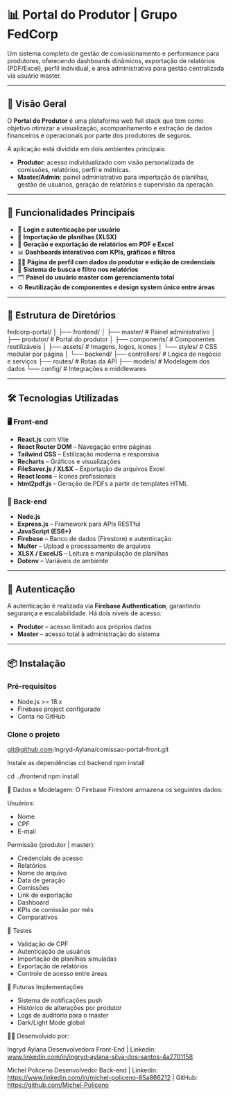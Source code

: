 # 📊 Portal do Produtor | Grupo FedCorp

Um sistema completo de gestão de comissionamento e performance para produtores, oferecendo dashboards dinâmicos, exportação de relatórios (PDF/Excel), perfil individual, e área administrativa para gestão centralizada via usuário master.

---

## 🧩 Visão Geral

O **Portal do Produtor** é uma plataforma web full stack que tem como objetivo otimizar a visualização, acompanhamento e extração de dados financeiros e operacionais por parte dos produtores de seguros. 

A aplicação está dividida em dois ambientes principais:

- **Produtor**: acesso individualizado com visão personalizada de comissões, relatórios, perfil e métricas.
- **Master/Admin**: painel administrativo para importação de planilhas, gestão de usuários, geração de relatórios e supervisão da operação.

---

## 🎯 Funcionalidades Principais

- 🔐 **Login e autenticação por usuário**
- 📁 **Importação de planilhas (XLSX)**
- 🧾 **Geração e exportação de relatórios em PDF e Excel**
- 📊 **Dashboards interativos com KPIs, gráficos e filtros**
- 🧑‍💼 **Página de perfil com dados do produtor e edição de credenciais**
- 🔎 **Sistema de busca e filtro nos relatórios**
- 🗂️ **Painel do usuário master com gerenciamento total**
- ♻️ **Reutilização de componentes e design system único entre áreas**

---

## 🧱 Estrutura de Diretórios


fedcorp-portal/
│
├── frontend/
│ ├── master/ # Painel administrativo
│ ├── produtor/ # Portal do produtor
│ ├── components/ # Componentes reutilizáveis
│ ├── assets/ # Imagens, logos, ícones
│ └── styles/ # CSS modular por página
│
└── backend/
├── controllers/ # Lógica de negócio e serviços
├── routes/ # Rotas da API
├── models/ # Modelagem dos dados
└── config/ # Integrações e middlewares


---

## 🛠️ Tecnologias Utilizadas

### 🖥️ Front-end

- **React.js** com Vite
- **React Router DOM** – Navegação entre páginas
- **Tailwind CSS** – Estilização moderna e responsiva
- **Recharts** – Gráficos e visualizações
- **FileSaver.js / XLSX** – Exportação de arquivos Excel
- **React Icons** – Ícones profissionais
- **html2pdf.js** – Geração de PDFs a partir de templates HTML

### 🔧 Back-end

- **Node.js**
- **Express.js** – Framework para APIs RESTful
- **JavaScript (ES6+)**
- **Firebase** – Banco de dados (Firestore) e autenticação
- **Multer** – Upload e processamento de arquivos
- **XLSX / ExcelJS** – Leitura e manipulação de planilhas
- **Dotenv** – Variáveis de ambiente

---

## 🔐 Autenticação

A autenticação é realizada via **Firebase Authentication**, garantindo segurança e escalabilidade. Há dois níveis de acesso:

- **Produtor** – acesso limitado aos próprios dados
- **Master** – acesso total à administração do sistema

---

## 📦 Instalação

### Pré-requisitos

- Node.js >= 18.x
- Firebase project configurado
- Conta no GitHub

### Clone o projeto
git@github.com:Ingryd-Aylana/comissao-portal-front.git

Instale as dependências
cd backend
npm install

cd ../frontend
npm install

📂 Dados e Modelagem: O Firebase Firestore armazena os seguintes dados:

Usuários:
- Nome
- CPF
- E-mail

Permissão (produtor | master):
- Credenciais de acesso
- Relatórios
- Nome do arquivo
- Data de geração
- Comissões
- Link de exportação
- Dashboard
- KPIs de comissão por mês
- Comparativos

🧪 Testes
- Validação de CPF
- Autenticação de usuários
- Importação de planilhas simuladas
- Exportação de relatórios
- Controle de acesso entre áreas

🚀 Futuras Implementações
- Sistema de notificações push
- Histórico de alterações por produtor
- Logs de auditoria para o master
- Dark/Light Mode global

🧑‍💻 Desenvolvido por:

Ingryd Aylana
Desenvolvedora Front-End | 
Linkedin: www.linkedin.com/in/ingryd-aylana-silva-dos-santos-4a2701158

Michel Policeno 
Desenvolvedor Back-end |
Linkedin: https://www.linkedin.com/in/michel-policeno-85a866212 | 
GitHub: https://github.com/Michel-Policeno
